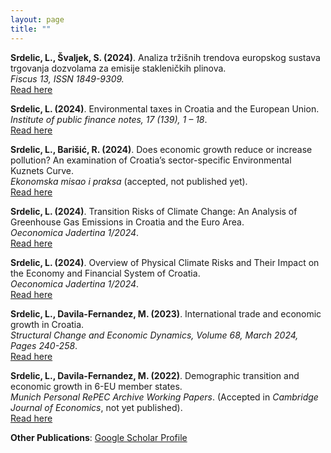 ```yaml
---
layout: page
title: ""
---
```

**Srdelic, L., Švaljek, S. (2024)**. Analiza tržišnih trendova europskog sustava trgovanja dozvolama za emisije stakleničkih plinova.   
*Fiscus 13, ISSN 1849-9309.*  
[Read here](https://zde.hr/wp-content/uploads/2024/11/13.-Analiza-trzisnih-trendova-europskog-sustava-trgovanja-dozvolama-za-emisije-staklenickih-plinova-2.pdf)
 
**Srdelic, L. (2024)**. Environmental taxes in Croatia and the European Union.     
*Institute of public finance notes, 17 (139), 1 – 18*.  
[Read here](https://doi.org/10.3326/in.2024.139)
  
**Srdelic, L., Barišić, R. (2024)**. Does economic growth reduce or increase pollution? An examination of Croatia’s sector-specific Environmental Kuznets Curve.   
*Ekonomska misao i praksa* (accepted, not published yet).  
[Read here](https://mpra.ub.uni-muenchen.de/122841/1/MPRA_paper_122841.pdf)
   
**Srdelic, L. (2024)**. Transition Risks of Climate Change: An Analysis of Greenhouse Gas Emissions in Croatia and the Euro Area.   
*Oeconomica Jadertina 1/2024*.  
[Read here](https://doi.org/10.15291/oec.4433)
  
**Srdelic, L. (2024)**. Overview of Physical Climate Risks and Their Impact on the Economy and Financial System of Croatia.   
*Oeconomica Jadertina 1/2024*.  
[Read here](https://doi.org/10.15291/oec.4434)
  
**Srdelic, L., Davila-Fernandez, M. (2023)**. International trade and economic growth in Croatia.   
*Structural Change and Economic Dynamics, Volume 68, March 2024, Pages 240-258*.  
[Read here](https://doi.org/10.1016/j.strueco.2023.10.018)
  
**Srdelic, L., Davila-Fernandez, M. (2022)**. Demographic transition and economic growth in 6-EU member states.   
*Munich Personal RePEC Archive Working Papers*. (Accepted in *Cambridge Journal of Economics*, not yet published).  
[Read here](https://doi.org/10.1016/j.strueco.2023.10.018)
  
**Other Publications**: [Google Scholar Profile](https://scholar.google.com/citations?user=EH07ckMAAAAJ&hl=en)
